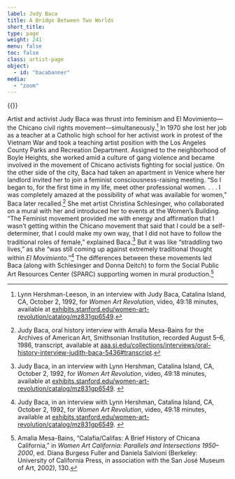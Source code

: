```yaml
---
label: Judy Baca
title: A Bridge Between Two Worlds
short_title:
type: page
weight: 241
menu: false
toc: false
class: artist-page
object:
  - id: "bacabanner"
media:
  - "zoom"
---
```

{{<q-figure id="bacabanner">}}

Artist and activist Judy Baca was thrust into feminism and El Movimiento—the Chicano civil rights movement—simultaneously.[^1] In 1970 she lost her job as a teacher at a Catholic high school for her activist work in protest of the Vietnam War and took a teaching artist position with the Los Angeles County Parks and Recreation Department. Assigned to the neighborhood of Boyle Heights, she worked amid a culture of gang violence and became involved in the movement of Chicano activists fighting for social justice. On the other side of the city, Baca had taken an apartment in Venice where her landlord invited her to join a feminist consciousness-raising meeting. “So I began to, for the first time in my life, meet other professional women. . . . I was completely amazed at the possibility of what was available for women,” Baca later recalled.[^2] She met artist Christina Schlesinger, who collaborated on a mural with her and introduced her to events at the Women’s Building. “The Feminist movement provided me with energy and affirmation that I wasn’t getting within the Chicano movement that said that I could be a self-determiner, that I could make my own way, that I did not have to follow the traditional roles of female,” explained Baca.[^3] But it was like “straddling two lives,” as she “was still coming up against extremely traditional thought within *El Movimiento*.”[^4] The differences between these movements led Baca (along with Schlesinger and Donna Deitch) to form the Social Public Art Resources Center (SPARC) supporting women in mural production.[^5]

[^1]: Lynn Hershman-Leeson, in an interview with Judy Baca, Catalina Island, CA, October 2, 1992, for *Women Art Revolution*, video, 49:18 minutes, available at [exhibits.stanford.edu/women-art-revolution/catalog/mz831gp6549](https://exhibits.stanford.edu/women-art-revolution/catalog/mz831gp6549).

[^2]: Judy Baca, oral history interview with Amalia Mesa-Bains for the Archives of American Art, Smithsonian Institution, recorded August 5–6, 1986, transcript, available at [aaa.si.edu/collections/interviews/oral-history-interview-judith-baca-5436\#transcript](https://www.aaa.si.edu/collections/interviews/oral-history-interview-judith-baca-5436\#transcript).

[^3]: Judy Baca, in an interview with Lynn Hershman, Catalina Island, CA, October 2, 1992, for *Women Art Revolution*, video, 49:18 minutes, available at [exhibits.stanford.edu/women-art-revolution/catalog/mz831gp6549](https://exhibits.stanford.edu/women-art-revolution/catalog/mz831gp6549). 

[^4]: Judy Baca, in an interview with Lynn Hershman, Catalina Island, CA, October 2, 1992, for *Women Art Revolution*, video, 49:18 minutes, available at [exhibits.stanford.edu/women-art-revolution/catalog/mz831gp6549](https://exhibits.stanford.edu/women-art-revolution/catalog/mz831gp6549). 

[^5]: Amalia Mesa-Bains, “Calafia/Califas: A Brief History of Chicana California,” in *Women Art California: Parallels and Intersections 1950–2000*, ed. Diana Burgess Fuller and Daniela Salvioni (Berkeley: University of California Press, in association with the San José Museum of Art, 2002), 130.
